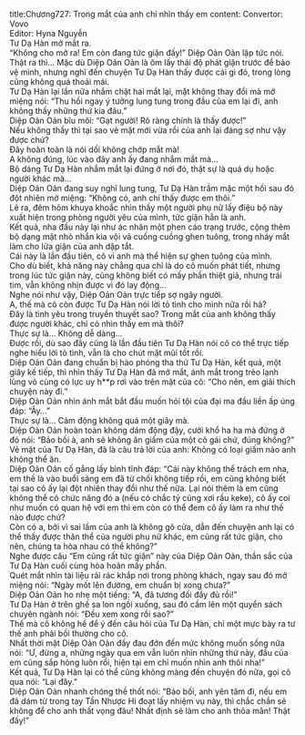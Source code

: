 title:Chương727: Trong mắt của anh chỉ nhìn thấy em
content:
Convertor: Vovo<br>Editor: Hyna Nguyễn<br>Tư Dạ Hàn mở mắt ra.<br>“Không cho mở ra! Em còn đang tức giận đấy!” Diệp Oản Oản lập tức nói.<br>Thật ra thì… Mặc dù Diệp Oản Oản là ôm lấy thái độ phát giận trước để bảo vệ mình, nhưng nghĩ đến chuyện Tư Dạ Hàn thấy được cái gì đó, trong lòng cũng không quá thoải mái.<br>Tư Dạ Hàn lại lần nữa nhắm chặt hai mắt lại, mặt không thay đổi mà mở miệng nói: “Thu hồi ngay ý tưởng lung tung trong đầu của em lại đi, anh không thấy những thứ kia đâu.”<br>Diệp Oản Oản bĩu môi: “Gạt người! Rõ ràng chính là thấy được!”<br>Nếu không thấy thì tại sao vẻ mặt mới vừa rồi của anh lại đáng sợ như vậy được chứ?<br>Đây hoàn toàn là nói dối không chớp mắt mà!<br>A không đúng, lúc vào đây anh ấy đang nhắm mắt mà…<br>Bộ dáng Tư Dạ Hàn nhắm mắt lại đứng ở nơi đó, thật sự là quá dụ hoặc người khác mà…<br>Diệp Oản Oản đang suy nghĩ lung tung, Tư Dạ Hàn trầm mặc một hồi sau đó đột nhiên mở miệng: “Không có, anh chỉ thấy được em thôi.”<br>Lẽ ra, đêm hôm khuya khoắc nhìn thấy một người phụ nữ lấy điệu bộ này xuất hiện trong phòng người yêu của mình, tức giận hẳn là anh.<br>Kết quả, nha đầu này lại như ác nhân một phen cáo trạng trước, cộng thêm bộ dạng mặt nhỏ nhắn kia vội vã cuống cuồng ghen tuông, trong nháy mắt làm cho lửa giận của anh dập tắt.<br>Cái này là lần đầu tiên, cô vì anh mà thể hiện sự ghen tuông của mình.<br>Cho dù biết, khả năng này chẳng qua chỉ là do cô muốn phát tiết, nhưng trong lúc tức giận này, cũng không biết có mấy phần thiệt giả, nhưng trái tim, vẫn không nhịn được vì đó lay động…<br>Nghe nói như vậy, Diệp Oản Oản trực tiếp sợ ngây người.<br>A, thế mà cô còn được Tư Dạ Hàn nói lời tỏ tình cho mình nữa rồi hả?<br>Đây là tình yêu trong truyền thuyết sao? Trong mắt của anh không thấy được người khác, chỉ có nhìn thấy em mà thôi?<br>Thực sự là… Không dễ dàng…<br>Được rồi, dù sao đây cũng là lần đầu tiên Tư Dạ Hàn nói cô có thể trực tiếp nghe hiểu lời tỏ tình, vẫn là cho chút mặt mũi tốt rồi.<br>Diệp Oản Oản đang chuẩn bị hào phóng tha thứ Tư Dạ Hàn, kết quả, một giây kế tiếp, thì nhìn thấy Tư Dạ Hàn đã mở mắt, ánh mắt trong trẻo lạnh lùng vô cùng có lực uy h**p rơi vào trên mặt của cô: “Cho nên, em giải thích chuyện này đi.”<br>Diệp Oản Oản nhìn ánh mắt bắt đầu muốn hỏi tội của đại ma đầu liền ấp úng đáp: “Ây…”<br>Thực sự là… Cảm động không quá một giây mà.<br>Diệp Oản Oản hoàn toàn không dám động đậy, cười khổ ha ha mà đứng ở đó nói: “Bảo bối à, anh sẽ không ăn giấm của một cô gái chứ, đúng không?”<br>Vẻ mặt của Tư Dạ Hàn, đã là câu trả lời của anh: Không có loại giấm nào anh không thể ăn.<br>Diệp Oản Oản cố gắng lấy bình tĩnh đáp: “Cái này không thể trách em nha, em thề là vào buổi sáng em đã từ chối không tiếp rồi, em cũng không biết tại sao cô ấy lại đột nhiên thay đổi như thế nữa. Lại nói thêm là em cũng không thể có chức năng đó a (nếu có chắc tỷ cũng xơi rầu keke), cô ấy coi như muốn có quan hệ với em thì em còn có thể đem cô ấy làm ra như thế nào được chứ?<br>Còn có a, bởi vì sai lầm của anh là không gõ cửa, dẫn đến chuyện anh lại có thể thấy được thân thể của người phụ nữ khác, em cũng rất tức giận, cho nên, chúng ta hòa nhau có thể không?”<br>Nghe được câu “Em cũng rất tức giận” này của Diệp Oản Oản, thần sắc của Tư Dạ Hàn cuối cùng hòa hoãn mấy phần.<br>Quét mắt nhìn tài liệu rải rác khắp nơi trong phòng khách, ngay sau đó mở miệng nói: “Ngày mốt lên đường, em chuẩn bị xong chưa?”<br>Diệp Oản Oản ho nhẹ một tiếng: “A, đã tương đối đầy đủ rồi!”<br>Tư Dạ Hàn ở trên ghế sa lon ngồi xuống, sau đó cầm lên một quyển sách chuyên ngành nói: “Đều xem xong rồi sao?”<br>Thế mà cô không hề để ý đến câu hỏi của Tư Dạ Hàn, chỉ một mực bày ra tư thế anh phải bồi thường cho cô.<br>Nhất thời mặt Diệp Oản Oản đầy đau đớn đến mức không muốn sống nữa nói: “Ư, đừng a, những ngày qua em vẫn luôn nhìn những thứ này, đầu của em cũng sắp hỏng luôn rồi, hiện tại em chỉ muốn nhìn anh thôi nha!”<br>Kết quả, Tư Dạ Hàn lại có thể cũng không màng đến chuyện đó nữa, gọi cô qua nói: “Lại đây.”<br>Diệp Oản Oản nhanh chóng thề thốt nói: “Bảo bối, anh yên tâm đi, nếu em đã dám từ trong tay Tần Nhược Hi đoạt lấy nhiệm vụ này, thì chắc chắn sẽ không để cho anh thất vọng đâu! Nhất định sẽ làm cho anh thỏa mãn! Thật đấy!”